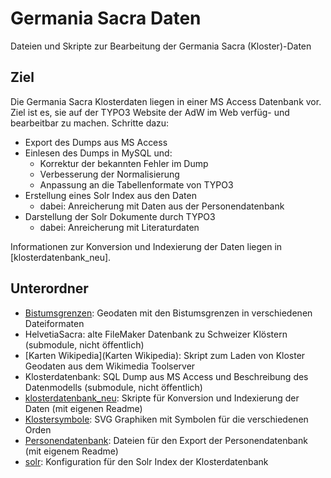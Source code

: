 # Germania Sacra Daten
Dateien und Skripte zur Bearbeitung der Germania Sacra (Kloster)-Daten

## Ziel
Die Germania Sacra Klosterdaten liegen in einer MS Access Datenbank vor. Ziel ist es, sie auf der TYPO3 Website der AdW im Web verfüg- und bearbeitbar zu machen. Schritte dazu:

* Export des Dumps aus MS Access
* Einlesen des Dumps in MySQL und:
	* Korrektur der bekannten Fehler im Dump
	* Verbesserung der Normalisierung
	* Anpassung an die Tabellenformate von TYPO3
* Erstellung eines Solr Index aus den Daten
	* dabei: Anreicherung mit Daten aus der Personendatenbank
* Darstellung der Solr Dokumente durch TYPO3
	* dabei: Anreicherung mit Literaturdaten

Informationen zur Konversion und Indexierung der Daten liegen in [klosterdatenbank_neu].



## Unterordner
* [Bistumsgrenzen](Bistumsgrenzen): Geodaten mit den Bistumsgrenzen in verschiedenen Dateiformaten
* HelvetiaSacra: alte FileMaker Datenbank zu Schweizer Klöstern (submodule, nicht öffentlich)
* [Karten Wikipedia](Karten Wikipedia): Skript zum Laden von Kloster Geodaten aus dem Wikimedia Toolserver
* Klosterdatenbank: SQL Dump aus MS Access und Beschreibung des Datenmodells (submodule, nicht öffentlich)
* [klosterdatenbank_neu](klosterdatenbank_neu): Skripte für Konversion und Indexierung der Daten (mit eigenen Readme)
* [Klostersymbole](Klostersymbole): SVG Graphiken mit Symbolen für die verschiedenen Orden
* [Personendatenbank](Personendatenbank): Dateien für den Export der Personendatenbank (mit eigenem Readme)
* [solr](solr): Konfiguration für den Solr Index der Klosterdatenbank